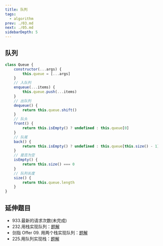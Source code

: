 ```yaml
---
title: 队列
tags: 
  - algorithm
prev: ./03.md
next: ./05.md
sidebarDepth: 5
---
```


## 队列

```js
class Queue {
    constructor(...args) {
        this.queue = [...args]
    }
    // 入队列
    enqueue(...items) {
        this.queue.push(...items)
    }
    // 出队列
    dequeue() {
        return this.queue.shift()
    }
    // 队头
    front() {
        return this.isEmpty() ? undefined : this.queue[0]
    }
    // 队尾
    back() {
        return this.isEmpty() ? undefined : this.queue[this.size() - 1]
    }
    // 是否为空
    isEmpty() {
        return this.size() === 0
    }
    // 队列长度
    size() {
        return this.queue.length
    }
}
```

## 延伸题目
- 933.最新的请求次数(未完成)
- 232.用栈实现队列：[题解](../leetCode/232.md)
- 剑指 Offer 09. 用两个栈实现队列：[题解](../codingInterviews/09.md)
- 225.用队列实现栈：[题解](../leetCode/225.md)

